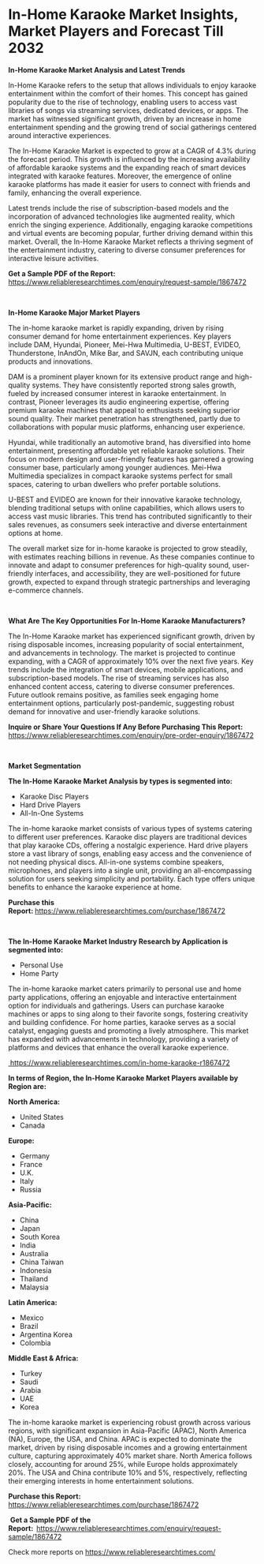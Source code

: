 <p><h1>In-Home Karaoke Market Insights, Market Players and Forecast Till 2032</h1></p><p><strong>In-Home Karaoke Market Analysis and Latest Trends</strong></p>
<p><p>In-Home Karaoke refers to the setup that allows individuals to enjoy karaoke entertainment within the comfort of their homes. This concept has gained popularity due to the rise of technology, enabling users to access vast libraries of songs via streaming services, dedicated devices, or apps. The market has witnessed significant growth, driven by an increase in home entertainment spending and the growing trend of social gatherings centered around interactive experiences.</p><p>The In-Home Karaoke Market is expected to grow at a CAGR of 4.3% during the forecast period. This growth is influenced by the increasing availability of affordable karaoke systems and the expanding reach of smart devices integrated with karaoke features. Moreover, the emergence of online karaoke platforms has made it easier for users to connect with friends and family, enhancing the overall experience.</p><p>Latest trends include the rise of subscription-based models and the incorporation of advanced technologies like augmented reality, which enrich the singing experience. Additionally, engaging karaoke competitions and virtual events are becoming popular, further driving demand within this market. Overall, the In-Home Karaoke Market reflects a thriving segment of the entertainment industry, catering to diverse consumer preferences for interactive leisure activities.</p></p>
<p><strong>Get a Sample PDF of the Report:&nbsp;</strong> <a href="https://www.reliableresearchtimes.com/enquiry/request-sample/1867472?utm_campaign=2325&utm_medium=2&utm_source=Github&utm_content=ia&utm_term=10022025&utm_id=in-home-karaoke">https://www.reliableresearchtimes.com/enquiry/request-sample/1867472</a></p>
<p>&nbsp;</p>
<p><strong>In-Home Karaoke Major Market Players</strong></p>
<p><p>The in-home karaoke market is rapidly expanding, driven by rising consumer demand for home entertainment experiences. Key players include DAM, Hyundai, Pioneer, Mei-Hwa Multimedia, U-BEST, EVIDEO, Thunderstone, InAndOn, Mike Bar, and SAVJN, each contributing unique products and innovations.</p><p>DAM is a prominent player known for its extensive product range and high-quality systems. They have consistently reported strong sales growth, fueled by increased consumer interest in karaoke entertainment. In contrast, Pioneer leverages its audio engineering expertise, offering premium karaoke machines that appeal to enthusiasts seeking superior sound quality. Their market penetration has strengthened, partly due to collaborations with popular music platforms, enhancing user experience.</p><p>Hyundai, while traditionally an automotive brand, has diversified into home entertainment, presenting affordable yet reliable karaoke solutions. Their focus on modern design and user-friendly features has garnered a growing consumer base, particularly among younger audiences. Mei-Hwa Multimedia specializes in compact karaoke systems perfect for small spaces, catering to urban dwellers who prefer portable solutions.</p><p>U-BEST and EVIDEO are known for their innovative karaoke technology, blending traditional setups with online capabilities, which allows users to access vast music libraries. This trend has contributed significantly to their sales revenues, as consumers seek interactive and diverse entertainment options at home.</p><p>The overall market size for in-home karaoke is projected to grow steadily, with estimates reaching billions in revenue. As these companies continue to innovate and adapt to consumer preferences for high-quality sound, user-friendly interfaces, and accessibility, they are well-positioned for future growth, expected to expand through strategic partnerships and leveraging e-commerce channels.</p></p>
<p>&nbsp;</p>
<p><strong>What Are The Key Opportunities For In-Home Karaoke Manufacturers?</strong></p>
<p><p>The In-Home Karaoke market has experienced significant growth, driven by rising disposable incomes, increasing popularity of social entertainment, and advancements in technology. The market is projected to continue expanding, with a CAGR of approximately 10% over the next five years. Key trends include the integration of smart devices, mobile applications, and subscription-based models. The rise of streaming services has also enhanced content access, catering to diverse consumer preferences. Future outlook remains positive, as families seek engaging home entertainment options, particularly post-pandemic, suggesting robust demand for innovative and user-friendly karaoke solutions.</p></p>
<p><strong>Inquire or Share Your Questions If Any Before Purchasing This Report:</strong> <a href="https://www.reliableresearchtimes.com/enquiry/pre-order-enquiry/1867472?utm_campaign=2325&utm_medium=2&utm_source=Github&utm_content=ia&utm_term=10022025&utm_id=in-home-karaoke">https://www.reliableresearchtimes.com/enquiry/pre-order-enquiry/1867472</a></p>
<p>&nbsp;</p>
<p><strong>Market Segmentation</strong></p>
<p><strong>The In-Home Karaoke Market Analysis by types is segmented into:</strong></p>
<p><ul><li>Karaoke Disc Players</li><li>Hard Drive Players</li><li>All-In-One Systems</li></ul></p>
<p><p>The in-home karaoke market consists of various types of systems catering to different user preferences. Karaoke disc players are traditional devices that play karaoke CDs, offering a nostalgic experience. Hard drive players store a vast library of songs, enabling easy access and the convenience of not needing physical discs. All-in-one systems combine speakers, microphones, and players into a single unit, providing an all-encompassing solution for users seeking simplicity and portability. Each type offers unique benefits to enhance the karaoke experience at home.</p></p>
<p><strong>Purchase this Report:&nbsp;</strong><a href="https://www.reliableresearchtimes.com/purchase/1867472?utm_campaign=2325&utm_medium=2&utm_source=Github&utm_content=ia&utm_term=10022025&utm_id=in-home-karaoke">https://www.reliableresearchtimes.com/purchase/1867472</a></p>
<p>&nbsp;</p>
<p><strong>The In-Home Karaoke Market Industry Research by Application is segmented into:</strong></p>
<p><ul><li>Personal Use</li><li>Home Party</li></ul></p>
<p><p>The in-home karaoke market caters primarily to personal use and home party applications, offering an enjoyable and interactive entertainment option for individuals and gatherings. Users can purchase karaoke machines or apps to sing along to their favorite songs, fostering creativity and building confidence. For home parties, karaoke serves as a social catalyst, engaging guests and promoting a lively atmosphere. This market has expanded with advancements in technology, providing a variety of platforms and devices that enhance the overall karaoke experience.</p></p>
<p><a href="https://www.reliableresearchtimes.com/in-home-karaoke-r1867472?utm_campaign=2325&utm_medium=2&utm_source=Github&utm_content=ia&utm_term=10022025&utm_id=in-home-karaoke">&nbsp;https://www.reliableresearchtimes.com/in-home-karaoke-r1867472</a></p>
<p><strong>In terms of Region, the In-Home Karaoke Market Players available by Region are:</strong></p>
<p>
    <p> <strong> North America: </strong>
        <ul>
            <li>United States</li>
            <li>Canada</li>
        </ul>
        </p> 
    <p> <strong> Europe: </strong>
        <ul>
            <li>Germany</li>
            <li>France</li>
            <li>U.K.</li>
            <li>Italy</li>
            <li>Russia</li>
        </ul>
        </p> 
    <p> <strong> Asia-Pacific: </strong>
        <ul>
            <li>China</li>
            <li>Japan</li>
            <li>South Korea</li>
            <li>India</li>
            <li>Australia</li>
            <li>China Taiwan</li>
            <li>Indonesia</li>
            <li>Thailand</li>
            <li>Malaysia</li>
        </ul>
        </p> 
    <p> <strong> Latin America: </strong>
        <ul>
            <li>Mexico</li>
            <li>Brazil</li>
            <li>Argentina Korea</li>
            <li>Colombia</li>
        </ul>
        </p> 
    <p> <strong> Middle East & Africa: </strong>
        <ul>
            <li>Turkey</li>
            <li>Saudi</li>
            <li>Arabia</li>
            <li>UAE</li>
            <li>Korea</li>
        </ul>
    </p>
    </p>
<p><p>The in-home karaoke market is experiencing robust growth across various regions, with significant expansion in Asia-Pacific (APAC), North America (NA), Europe, the USA, and China. APAC is expected to dominate the market, driven by rising disposable incomes and a growing entertainment culture, capturing approximately 40% market share. North America follows closely, accounting for around 25%, while Europe holds approximately 20%. The USA and China contribute 10% and 5%, respectively, reflecting their emerging interests in home entertainment solutions.</p></p>
<p><strong>Purchase this Report: </strong><a href="https://www.reliableresearchtimes.com/purchase/1867472?utm_campaign=2325&utm_medium=2&utm_source=Github&utm_content=ia&utm_term=10022025&utm_id=in-home-karaoke">https://www.reliableresearchtimes.com/purchase/1867472</a></p>
<p>&nbsp;<strong>Get a Sample PDF of the Report:&nbsp;&nbsp;</strong><a href="https://www.reliableresearchtimes.com/enquiry/request-sample/1867472?utm_campaign=2325&utm_medium=2&utm_source=Github&utm_content=ia&utm_term=10022025&utm_id=in-home-karaoke">https://www.reliableresearchtimes.com/enquiry/request-sample/1867472</a></p>
<p><strong></strong></p>
<p>Check more reports on <a href="https://www.reliableresearchtimes.com/?utm_campaign=2325&utm_medium=2&utm_source=Github&utm_content=ia&utm_term=10022025&utm_id=in-home-karaoke">https://www.reliableresearchtimes.com/</a></p>